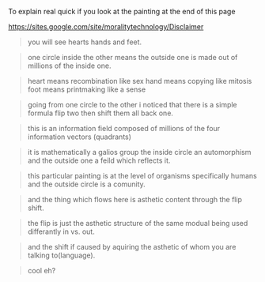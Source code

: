To explain real quick if you look at the painting at the end of this page

https://sites.google.com/site/moralitytechnology/Disclaimer

> you will see hearts hands and feet.

> one circle inside the other means the outside one is made out of
> millions of the inside one.

> heart means recombination like sex
> hand means copying like mitosis
> foot means printmaking like a sense

> going from one circle to the other i noticed that there is a simple formula
> flip two then shift them all back one.

> this is an information field composed of millions of the four
> information vectors (quadrants)

> it is mathematically a galios group the inside circle an automorphism
> and the outside one a feild which reflects it.

> this particular painting is at the level of organisms specifically
> humans and the outside circle is a comunity.

> and the thing which flows here is asthetic content through the flip shift.

> the flip is just the asthetic structure of the same modual being used
> differantly in vs. out.

> and the shift if caused by aquiring the asthetic of whom you are
> talking to(language).

> cool eh?
